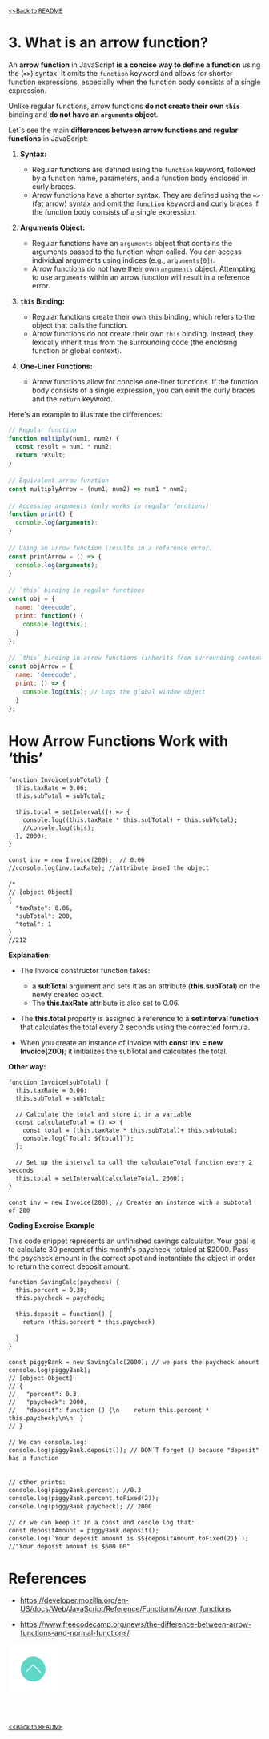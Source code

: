 <sub>[<<Back to README](README.md)</sub>

# 3. What is an arrow function?

An **arrow function** in JavaScript **is a concise way to define a function** using the (**`=>`**) syntax. It omits the `function` keyword and allows for shorter function expressions, especially when the function body consists of a single expression. 

Unlike regular functions, arrow functions **do not create their own `this`** binding and **do not have an `arguments` object**.

Let´s see the main **differences between arrow functions and regular functions** in JavaScript:

1. **Syntax:**
   - Regular functions are defined using the `function` keyword, followed by a function name, parameters, and a function body enclosed in curly braces.
   - Arrow functions have a shorter syntax. They are defined using the `=>` (fat arrow) syntax and omit the `function` keyword and curly braces if the function body consists of a single expression.

2. **Arguments Object:**
   - Regular functions have an `arguments` object that contains the arguments passed to the function when called. You can access individual arguments using indices (e.g., `arguments[0]`).
   - Arrow functions do not have their own `arguments` object. Attempting to use `arguments` within an arrow function will result in a reference error.

3. **`this` Binding:**
   - Regular functions create their own `this` binding, which refers to the object that calls the function.
   - Arrow functions do not create their own `this` binding. Instead, they lexically inherit `this` from the surrounding code (the enclosing function or global context).

4. **One-Liner Functions:**
   - Arrow functions allow for concise one-liner functions. If the function body consists of a single expression, you can omit the curly braces and the `return` keyword.

Here's an example to illustrate the differences:

```javascript
// Regular function
function multiply(num1, num2) {
  const result = num1 * num2;
  return result;
}

// Equivalent arrow function
const multiplyArrow = (num1, num2) => num1 * num2;

// Accessing arguments (only works in regular functions)
function print() {
  console.log(arguments);
}

// Using an arrow function (results in a reference error)
const printArrow = () => {
  console.log(arguments);
}

// `this` binding in regular functions
const obj = {
  name: 'deeecode',
  print: function() {
    console.log(this);
  }
};

// `this` binding in arrow functions (inherits from surrounding context)
const objArrow = {
  name: 'deeecode',
  print: () => {
    console.log(this); // Logs the global window object
  }
};
```

# How Arrow Functions Work with ‘this’

```JS
function Invoice(subTotal) {
  this.taxRate = 0.06;
  this.subTotal = subTotal;
  
  this.total = setInterval(() => {
    console.log((this.taxRate * this.subTotal) + this.subTotal);
    //console.log(this);
  }, 2000);
}

const inv = new Invoice(200);  // 0.06
//console.log(inv.taxRate); //attribute insed the object

/*
// [object Object] 
{
  "taxRate": 0.06,
  "subTotal": 200,
  "total": 1
}
//212
```
**Explanation:**

- The Invoice constructor function takes: 
  * a **subTotal** argument and sets it as an attribute (**this.subTotal**) on the newly created object.
  * The **this.taxRate** attribute is also set to 0.06.
- The **this.total** property is assigned a reference to a **setInterval function** that calculates the total every 2 seconds using the corrected formula.
  
- When you create an instance of Invoice with **const inv = new Invoice(200)**; it  initializes the subTotal and calculates the total.

**Other way:**

```JS
function Invoice(subTotal) {
  this.taxRate = 0.06;
  this.subTotal = subTotal;

  // Calculate the total and store it in a variable
  const calculateTotal = () => {
    const total = (this.taxRate * this.subTotal)+ this.subtotal;
    console.log(`Total: ${total}`);
  };

  // Set up the interval to call the calculateTotal function every 2 seconds
  this.total = setInterval(calculateTotal, 2000);
}

const inv = new Invoice(200); // Creates an instance with a subtotal of 200
```

**Coding Exercise Example**

This code snippet represents an unfinished savings calculator. Your goal is to calculate 30 percent of this month's paycheck, totaled at $2000. Pass the paycheck amount in the correct spot and instantiate the object in order to return the correct deposit amount.

```JS
function SavingCalc(paycheck) {
  this.percent = 0.30;
  this.paycheck = paycheck;

  this.deposit = function() {
    return (this.percent * this.paycheck)
    
  }
}

const piggyBank = new SavingCalc(2000); // we pass the paycheck amount
console.log(piggyBank);
// [object Object] 
// {
//   "percent": 0.3,
//   "paycheck": 2000,
//   "deposit": function () {\n    return this.percent * this.paycheck;\n\n  }
// }

// We can console.log:
console.log(piggyBank.deposit()); // DON´T forget () because "deposit" has a function


// other prints:
console.log(piggyBank.percent); //0.3
console.log(piggyBank.percent.toFixed(2));
console.log(piggyBank.paycheck); // 2000

// or we can keep it in a const and cosole log that:
const depositAmount = piggyBank.deposit();
console.log(`Your deposit amount is $${depositAmount.toFixed(2)}`);  //"Your deposit amount is $600.00"

```

# References
* https://developer.mozilla.org/en-US/docs/Web/JavaScript/Reference/Functions/Arrow_functions

* https://www.freecodecamp.org/news/the-difference-between-arrow-functions-and-normal-functions/


[<span style="color: #f2f2f2; font-size: 30px;">![alt](/images/Top-Icon1.webp)](#top)</span>

<br>


<sub>[<<Back to README](README.md)</sub>
